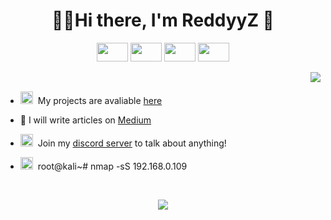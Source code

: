 <h1 align="center">👨‍💻Hi there, I'm ReddyyZ 👋</h1>

<p align="center">
  <img src="https://devicons.github.io/devicon/devicon.git/icons/python/python-original.svg" width="50" height="30">
  <img src="https://devicons.github.io/devicon/devicon.git/icons/html5/html5-original-wordmark.svg" width="50" height="30">
  <img src="https://devicons.github.io/devicon/devicon.git/icons/css3/css3-original-wordmark.svg" width="50" height="30">
  <img src="https://devicons.github.io/devicon/devicon.git/icons/javascript/javascript-original.svg" width="50" height="30">
</p>

<img align='right' src="https://i.giphy.com/media/YQitE4YNQNahy/giphy.webp">
<br>

- <img src="https://image.flaticon.com/icons/png/512/25/25231.png" width="20" height="20">&nbsp;&nbsp;My projects are avaliable [here](https://github.com/ReddyyZ)

- 📝 I will write articles on [Medium](https://medium.com/@reddyyz)

- <img src="https://image.flaticon.com/icons/png/512/2111/2111370.png" width="20" height="20">&nbsp;&nbsp;Join my [discord server](https://discord.gg) to talk about anything!

- <img src="https://drt.sh/img/surface-pro-refind/os_kali.png" width="20" height="20">&nbsp;&nbsp;root@kali~# nmap -sS 192.168.0.109



<br>

<p align="center"><img src="https://github-readme-stats.vercel.app/api?username=reddyyz&show_icons=true"></p>
